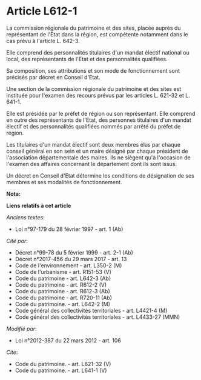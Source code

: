 # Article L612-1

La commission régionale du patrimoine et des sites, placée auprès du représentant de l'Etat dans la région, est compétente
notamment dans le cas prévu à l'article L. 642-3. 

Elle comprend des personnalités titulaires d'un mandat électif national ou local, des représentants de l'Etat et des
personnalités qualifiées. 

Sa composition, ses attributions et son mode de fonctionnement sont précisés par décret en Conseil d'Etat. 

Une section de la commission régionale du patrimoine et des sites est instituée pour l'examen des recours prévus par les
articles L. 621-32 et L. 641-1. 

Elle est présidée par le préfet de région ou son représentant. Elle comprend en outre des représentants de l'Etat, des
personnes titulaires d'un mandat électif et des personnalités qualifiées nommés par arrêté du préfet de région. 

Les titulaires d'un mandat électif sont deux membres élus par chaque conseil général en son sein et un maire désigné par
chaque président de l'association départementale des maires. Ils ne siègent qu'à l'occasion de l'examen des affaires
concernant le département dont ils sont issus. 

Un décret en Conseil d'Etat détermine les conditions de désignation de ses membres et ses modalités de fonctionnement.

**Nota:**



**Liens relatifs à cet article**

_Anciens textes_:

  - Loi n°97-179 du 28 février 1997 - art. 1 (Ab)

_Cité par_:

  - Décret n°99-78 du 5 février 1999 - art. 2-1 (Ab)
  - Décret n°2017-456 du 29 mars 2017 - art. 13
  - Code de l'environnement - art. L350-2 (M)
  - Code de l'urbanisme - art. R151-53 (V)
  - Code du patrimoine - art. L642-3 (Ab)
  - Code du patrimoine - art. R612-2 (V)
  - Code du patrimoine - art. R612-3 (Ab)
  - Code du patrimoine - art. R720-11 (Ab)
  - Code du patrimoine. - art. L642-2 (M)
  - Code général des collectivités territoriales - art. L4421-4 (M)
  - Code général des collectivités territoriales - art. L4433-27 (MMN)

_Modifié par_:

  - Loi n°2012-387 du 22 mars 2012 - art. 106

_Cite_:

  - Code du patrimoine. - art. L621-32 (V)
  - Code du patrimoine. - art. L641-1 (V)
